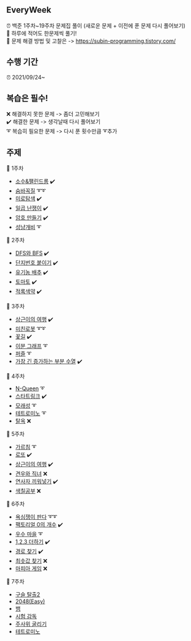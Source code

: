 ## EveryWeek
⏰ 백준 1주차~19주차 문제집 풀이 (새로운 문제 + 이전에 푼 문제 다시 풀어보기)\
🥇 하루에 적어도 한문제씩 풀기!\
🔆 문제 해결 방법 및 고찰은 -> https://subin-programming.tistory.com/ 

## 수행 기간
⏰ 2021/09/24~

## 복습은 필수!
❌ 해결하지 못한 문제 -> 좀더 고민해보기\
✔️ 해결한 문제 -> 생각날때 다시 풀어보기\
➰ 복습히 필요한 문제 -> 다시 푼 횟수만큼 ➰추가

## 주제
🔸 1주차
  - [소수&팰린드롬](https://www.acmicpc.net/problem/1747) ✔️
  - [숨바꼭질](https://www.acmicpc.net/problem/1697) ➰➰
  - [미로탐색](https://www.acmicpc.net/problem/2178) ✔️
  - [일곱 난쟁이](https://www.acmicpc.net/problem/2309) ✔️
  - [암호 만들기](https://www.acmicpc.net/problem/1759) ✔️
  - [성냥개비](https://www.acmicpc.net/problem/3687) ➰

🔹 2주차
  - [DFS와 BFS](https://www.acmicpc.net/problem/1260) ✔️
  - [단지번호 붙이기](https://www.acmicpc.net/problem/2667) ✔️
  - [유기농 배추](https://www.acmicpc.net/problem/1012) ✔️
  - [토마토](https://www.acmicpc.net/problem/7576) ✔️
  - [적록색약](https://www.acmicpc.net/problem/10026) ✔️

🔸 3주차
  - [상근이의 여행](https://www.acmicpc.net/problem/9372) ✔️
  - [미친로봇](https://www.acmicpc.net/problem/1405) ➰➰
  - [꽃길](https://www.acmicpc.net/problem/14620) ✔️
  - [이분 그래프](https://www.acmicpc.net/problem/1707) ➰
  - [퍼즐](https://www.acmicpc.net/problem/1525) ➰
  - [가장 긴 증가하는 부분 수열](https://www.acmicpc.net/problem/11053) ✔️

🔹 4주차
  - [N-Queen](https://www.acmicpc.net/problem/9663) ➰
  - [스타트링크](https://www.acmicpc.net/problem/5014) ✔️
  - [모래성](https://www.acmicpc.net/problem/10711) ➰
  - [테트로미노](https://www.acmicpc.net/problem/14500) ➰
  - [탈옥](https://www.acmicpc.net/problem/9376) ❌

🔸 5주차
  - [가르침](https://www.acmicpc.net/problem/1062) ➰
  - [로또](https://www.acmicpc.net/problem/6603) ✔️
  - [상근이의 여행](https://www.acmicpc.net/problem/9372) ✔️
  - [견우와 직녀](https://www.acmicpc.net/problem/16137) ❌
  - [연사자 끼워넣기](https://www.acmicpc.net/problem/14888) ✔️
  - [색칠공부](https://www.acmicpc.net/problem/9521) ❌

🔹 6주차
  - [욕심쟁이 판다](https://www.acmicpc.net/problem/1937) ➰➰
  - [팩토리얼 0의 개수](https://www.acmicpc.net/problem/1676) ✔️
  - [우수 마을](https://www.acmicpc.net/problem/1949) ➰
  - [1,2,3 더하기](https://www.acmicpc.net/problem/9095) ✔️
  - [경로 찾기](https://www.acmicpc.net/problem/11403) ✔️
  - [최솟값 찾기](https://www.acmicpc.net/problem/11003) ❌
  - [마피아 게임](https://www.acmicpc.net/problem/10542) ❌
    
🔸 7주차
  - [구슬 탈출2](https://www.acmicpc.net/problem/13460)
  - [2048(Easy)](https://www.acmicpc.net/problem/12100)
  - [뱀](https://www.acmicpc.net/problem/3190)
  - [시험 감독](https://www.acmicpc.net/problem/13458)
  - [주사위 굴리기](https://www.acmicpc.net/problem/14499)
  - [테트로미노](https://www.acmicpc.net/problem/14500)

